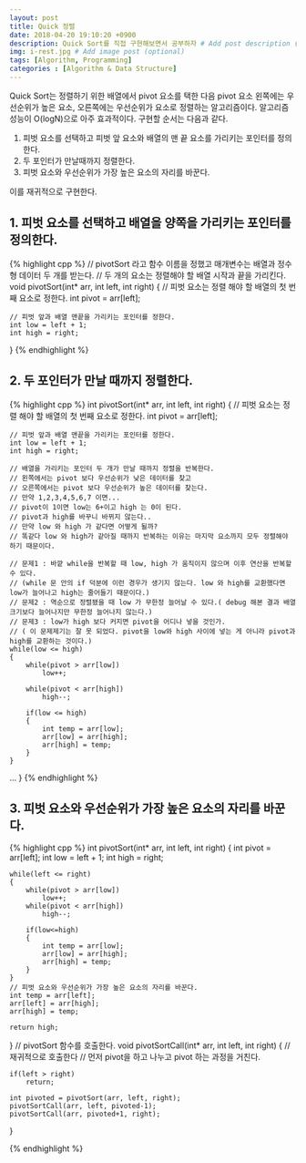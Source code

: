 ```yaml
---
layout: post
title: Quick 정렬
date: 2018-04-20 19:10:20 +0900
description: Quick Sort를 직접 구현해보면서 공부하자 # Add post description (optional)
img: i-rest.jpg # Add image post (optional)
tags: [Algorithm, Programming]
categories : [Algorithm & Data Structure]
---
```

Quick Sort는 정렬하기 위한 배열에서 pivot 요소를 택한 다음 pivot 요소 왼쪽에는 우선순위가 높은 요소, 오른쪽에는 우선순위가 요소로 정렬하는 알고리즘이다. 알고리즘 성능이 O(logN)으로 아주 효과적이다. 구현할 순서는 다음과 같다.

1. 피벗 요소를 선택하고 피벗 앞 요소와 배열의 맨 끝 요소를 가리키는 포인터를 정의한다.
2. 두 포인터가 만날때까지 정렬한다.
3. 피벗 요소와 우선순위가 가장 높은 요소의 자리를 바꾼다.

이를 재귀적으로 구현한다.

## 1. 피벗 요소를 선택하고 배열을 양쪽을 가리키는 포인터를 정의한다.
{% highlight cpp %}
// pivotSort 라고 함수 이름을 정했고 매개변수는 배열과 정수형 데이터 두 개를 받는다.
// 두 개의 요소는 정렬해야 할 배열 시작과 끝을 가리킨다.
void pivotSort(int* arr, int left, int right)
{
    // 피벗 요소는 정렬 해야 할 배열의 첫 번째 요소로 정한다.
    int pivot = arr[left];
    
    // 피벗 앞과 배열 맨끝을 가리키는 포인터를 정한다.
    int low = left + 1;
    int high = right;
}
{% endhighlight %}

## 2. 두 포인터가 만날 때까지 정렬한다.
{% highlight cpp %}
int pivotSort(int* arr, int left, int right)
{
    // 피벗 요소는 정렬 해야 할 배열의 첫 번째 요소로 정한다.
    int pivot = arr[left];
    
    // 피벗 앞과 배열 맨끝을 가리키는 포인터를 정한다.
    int low = left + 1;
    int high = right;

    // 배열을 가리키는 포인터 두 개가 만날 때까지 정렬을 반복한다.
    // 왼쪽에서는 pivot 보다 우선순위가 낮은 데이터를 찾고
    // 오른쪽에서는 pivot 보다 우선순위가 높은 데이터를 찾는다.
    // 만약 1,2,3,4,5,6,7 이면...
    // pivot이 1이면 low는 6+이고 high 는 0이 된다.
    // pivot과 high를 바꾸니 바뀌지 않는다..
    // 만약 low 와 high 가 같다면 어떻게 될까?
    // 똑같다 low 와 high가 같아질 때까지 반복하는 이유는 마지막 요소까지 모두 정렬해야 하기 때문이다.

    // 문제1 : 바깥 while을 반복할 때 low, high 가 움직이지 않으며 이후 연산을 반복할 수 있다.
    // (while 문 안의 if 덕분에 이런 경우가 생기지 않는다. low 와 high를 교환했다면 low가 늘어나고 high는 줄어들기 때문이다.)
    // 문제2 : 역순으로 정렬됐을 때 low 가 무한정 늘어날 수 있다.( debug 해본 결과 배열 크기보다 늘어나지만 무한정 늘어나지 않는다.)
    // 문제3 : low가 high 보다 커지면 pivot을 어디나 넣을 것인가. 
    // ( 이 문제제기는 잘 못 되었다. pivot을 low와 high 사이에 넣는 게 아니라 pivot과 high를 교환하는 것이다.)
    while(low <= high)
    {
        while(pivot > arr[low])
            low++;

        while(pivot < arr[high])
            high--;
        
        if(low <= high)
        {
            int temp = arr[low];
            arr[low] = arr[high];
            arr[high] = temp;
        }
    }
   ...
}
{% endhighlight %}

## 3. 피벗 요소와 우선순위가 가장 높은 요소의 자리를 바꾼다.
{% highlight cpp %}
int pivotSort(int* arr, int left, int right)
{
    int pivot = arr[left];
    int low = left + 1;
    int high = right;

    while(left <= right)
    {
        while(pivot > arr[low])
            low++;
        while(pivot < arr[high])
            high--;
        
        if(low<=high)
        {
            int temp = arr[low];
            arr[low] = arr[high];
            arr[high] = temp;
        }
    }
    // 피벗 요소와 우선순위가 가장 높은 요소의 자리를 바꾼다.
    int temp = arr[left];
    arr[left] = arr[high];
    arr[high] = temp;

    return high; 
}
// pivotSort 함수를 호출한다.
void pivotSortCall(int* arr, int left, int right)
{
    // 재귀적으로 호출한다
    // 먼저 pivot을 하고 나누고 pivot 하는 과정을 거친다.

    if(left > right)
        return;

    int pivoted = pivotSort(arr, left, right);
    pivotSortCall(arr, left, pivoted-1);
    pivotSortCall(arr, pivoted+1, right);
}

{% endhighlight %}

